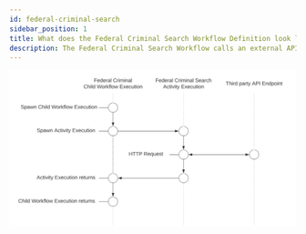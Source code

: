 ```yaml
---
id: federal-criminal-search
sidebar_position: 1
title: What does the Federal Criminal Search Workflow Definition look like?
description: The Federal Criminal Search Workflow calls an external API via an Activity Execution and returns the results.
---
```


<!--SNIPSTART background-checks-federal-criminal-workflow-definition-->
<!--SNIPEND-->

![Swim lane diagram of the Federal Criminal Search Child Workflow Execution](images/federal-criminal-search-flow.svg)
